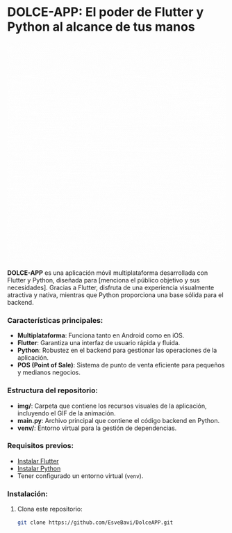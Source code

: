# DOLCE-APP: El poder de Flutter y Python al alcance de tus manos

![DOLCE-APP](img/DOLCE-APP.gif)

**DOLCE-APP** es una aplicación móvil multiplataforma desarrollada con Flutter y Python, diseñada para [menciona el público objetivo y sus necesidades]. Gracias a Flutter, disfruta de una experiencia visualmente atractiva y nativa, mientras que Python proporciona una base sólida para el backend.

### Características principales:
- **Multiplataforma**: Funciona tanto en Android como en iOS.
- **Flutter**: Garantiza una interfaz de usuario rápida y fluida.
- **Python**: Robustez en el backend para gestionar las operaciones de la aplicación.
- **POS (Point of Sale)**: Sistema de punto de venta eficiente para pequeños y medianos negocios.

### Estructura del repositorio:

- **img/**: Carpeta que contiene los recursos visuales de la aplicación, incluyendo el GIF de la animación.
- **main.py**: Archivo principal que contiene el código backend en Python.
- **venv/**: Entorno virtual para la gestión de dependencias.

### Requisitos previos:
- [Instalar Flutter](https://flutter.dev/docs/get-started/install)
- [Instalar Python](https://www.python.org/downloads/)
- Tener configurado un entorno virtual (`venv`).

### Instalación:
1. Clona este repositorio:

   ```bash
   git clone https://github.com/EsveBavi/DolceAPP.git

 
 
